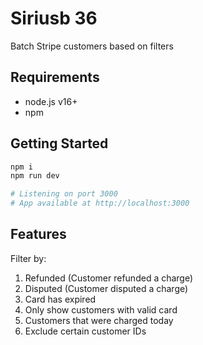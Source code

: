 # Siriusb 36

Batch Stripe customers based on filters

## Requirements
- node.js v16+
- npm

## Getting Started

```bash
npm i
npm run dev

# Listening on port 3000
# App available at http://localhost:3000
```

## Features

Filter by:
1. Refunded (Customer refunded a charge)
2. Disputed (Customer disputed a charge)
3. Card has expired
4. Only show customers with valid card
5. Customers that were charged today
6. Exclude certain customer IDs

